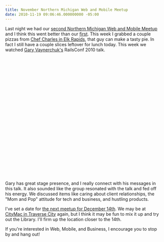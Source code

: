 ```yaml
---
title: November Northern Michigan Web and Mobile Meetup
date: 2010-11-19 09:06:46.000000000 -05:00
---
```

Last night we had our [second Northern Michigan Web and Mobile Meetup](http://www.meetup.com/nmich-web-mobile/calendar/15107332/) and I think this went better than our [first](/blog/2010/11/first-northern-michigan-web-and-mobile-meetup). This week I grabbed a couple pizzas from [Chef Charles in Elk Rapids](http://www.chefcharlesinc.com/), that guy can make a tasty pie. In fact I still have a couple slices leftover for lunch today. This week we watched [Gary Vaynerchuk's](http://garyvaynerchuk.com/) RailsConf 2010 talk.

<object width="600" height="385"><param name="movie" value="http://www.youtube.com/v/-QWHkcCP3tA?fs=1&amp;hl=en_US"></param><param name="allowFullScreen" value="true"></param><param name="allowscriptaccess" value="always"></param><embed src="http://www.youtube.com/v/-QWHkcCP3tA?fs=1&amp;hl=en_US" type="application/x-shockwave-flash" allowscriptaccess="always" allowfullscreen="true" width="600" height="385"></embed></object>

Gary has great stage presence, and I really connect with his messages in this talk. It also sounded like the group resonated with the talk and fed off his energy. We discussed items like caring about client relationships, the "Mom and Pop" attitude for tech and business, and hustling products.

I've set a date for [the next meetup for December 14th](http://www.meetup.com/nmich-web-mobile/calendar/15499042). We may be at [CityMac in Traverse City](http://www.citymac.net/) again, but I think it may be fun to mix it up and try out the Library. I'll firm up the location closer to the 14th.

If you're interested in Web, Mobile, and Business, I encourage you to stop by and hang out!
